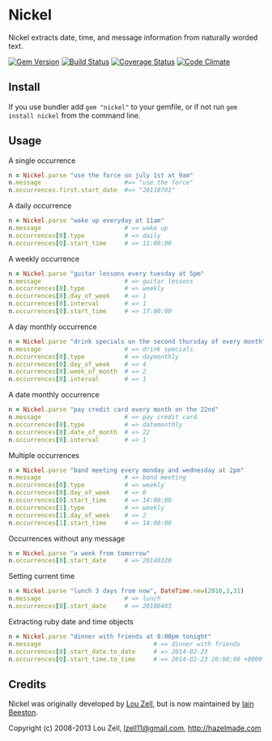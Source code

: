 Nickel
======

Nickel extracts date, time, and message information from naturally worded text.

[![Gem Version](http://img.shields.io/gem/v/nickel.svg)](http://rubygems.org/gems/nickel)
[![Build Status](http://img.shields.io/travis/iainbeeston/nickel/master.svg)](https://travis-ci.org/iainbeeston/nickel)
[![Coverage Status](http://img.shields.io/coveralls/iainbeeston/nickel/master.svg)](https://coveralls.io/r/iainbeeston/nickel)
[![Code Climate](http://img.shields.io/codeclimate/github/iainbeeston/nickel.svg)](https://codeclimate.com/github/iainbeeston/nickel)

Install
-------

If you use bundler add `gem "nickel"` to your gemfile, or if not run `gem install nickel` from the command line.

Usage
-----

A single occurrence

~~~ ruby
n = Nickel.parse "use the force on july 1st at 9am"
n.message                       #=> "use the force"
n.occurrences.first.start_date  #=> "20110701"
~~~

A daily occurrence

~~~ ruby
n = Nickel.parse "wake up everyday at 11am"
n.message                       # => wake up
n.occurrences[0].type           # => daily
n.occurrences[0].start_time     # => 11:00:00
~~~

A weekly occurrence

~~~ ruby
n = Nickel.parse "guitar lessons every tuesday at 5pm"
n.message                       # => guitar lessons
n.occurrences[0].type           # => weekly
n.occurrences[0].day_of_week    # => 1
n.occurrences[0].interval       # => 1
n.occurrences[0].start_time     # => 17:00:00
~~~

A day monthly occurrence

~~~ ruby
n = Nickel.parse "drink specials on the second thursday of every month"
n.message                       # => drink specials
n.occurrences[0].type           # => daymonthly
n.occurrences[0].day_of_week    # => 4
n.occurrences[0].week_of_month  # => 2
n.occurrences[0].interval       # => 1
~~~

A date monthly occurrence

~~~ ruby
n = Nickel.parse "pay credit card every month on the 22nd"
n.message                       # => pay credit card
n.occurrences[0].type           # => datemonthly
n.occurrences[0].date_of_month  # => 22
n.occurrences[0].interval       # => 1
~~~

Multiple occurrences

~~~ ruby
n = Nickel.parse "band meeting every monday and wednesday at 2pm"
n.message                       # => band meeting
n.occurrences[0].type           # => weekly
n.occurrences[0].day_of_week    # => 0
n.occurrences[0].start_time     # => 14:00:00
n.occurrences[1].type           # => weekly
n.occurrences[1].day_of_week    # => 2
n.occurrences[1].start_time     # => 14:00:00
~~~

Occurrences without any message

~~~ ruby
n = Nickel.parse "a week from tomorrow"
n.occurrences[0].start_date     # => 20140320
~~~

Setting current time

~~~ ruby
n = Nickel.parse "lunch 3 days from now", DateTime.new(2010,3,31)
n.message                       # => lunch
n.occurrences[0].start_date     # => 20100403
~~~

Extracting ruby date and time objects

~~~ ruby
n = Nickel.parse "dinner with friends at 8:00pm tonight"
n.message                               # => dinner with friends
n.occurrences[0].start_date.to_date     # => 2014-02-23
n.occurrences[0].start_time.to_time     # => 2014-02-23 20:00:00 +0000
~~~

Credits
-------

Nickel was originally developed by [Lou Zell](https://github.com/lzell/nickel), but is now maintained by [Iain Beeston](https://github.com/iainbeeston/nickel).

Copyright (c) 2008-2013 Lou Zell, lzell11@gmail.com, http://hazelmade.com

